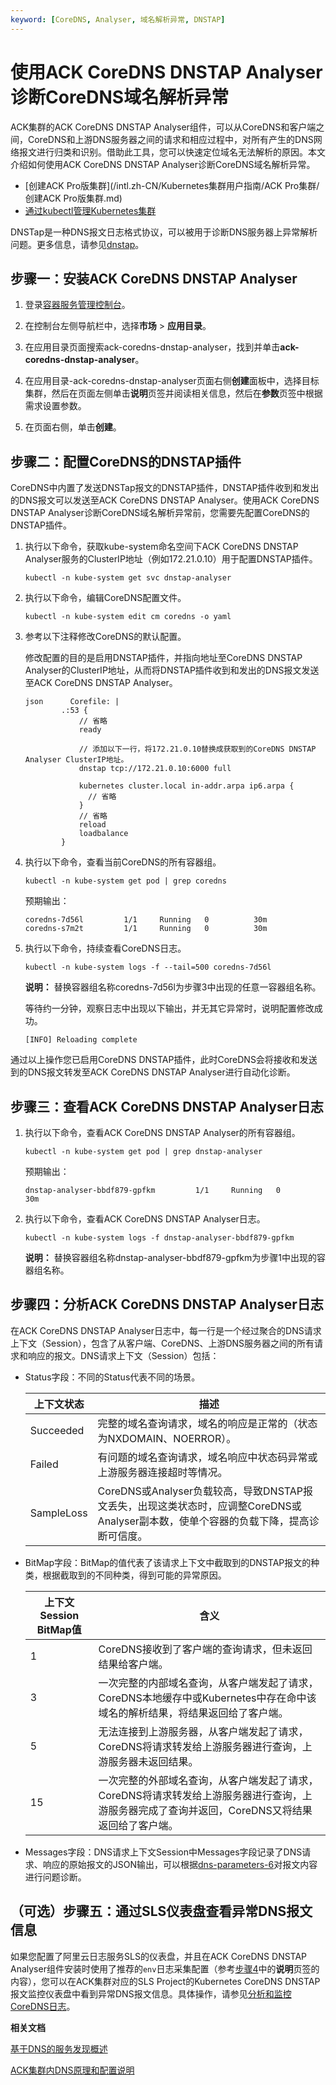 ```yaml
---
keyword: [CoreDNS, Analyser, 域名解析异常, DNSTAP]
---
```


# 使用ACK CoreDNS DNSTAP Analyser诊断CoreDNS域名解析异常

ACK集群的ACK CoreDNS DNSTAP Analyser组件，可以从CoreDNS和客户端之间，CoreDNS和上游DNS服务器之间的请求和相应过程中，对所有产生的DNS网络报文进行归类和识别。借助此工具，您可以快速定位域名无法解析的原因。本文介绍如何使用ACK CoreDNS DNSTAP Analyser诊断CoreDNS域名解析异常。

-   [创建ACK Pro版集群](/intl.zh-CN/Kubernetes集群用户指南/ACK Pro集群/创建ACK Pro版集群.md)
-   [通过kubectl管理Kubernetes集群](/intl.zh-CN/Kubernetes集群用户指南/集群/连接集群/通过kubectl管理Kubernetes集群.md)

DNSTap是一种DNS报文日志格式协议，可以被用于诊断DNS服务器上异常解析问题。更多信息，请参见[dnstap](https://dnstap.info/)。

## 步骤一：安装ACK CoreDNS DNSTAP Analyser

1.  登录[容器服务管理控制台](https://cs.console.aliyun.com)。

2.  在控制台左侧导航栏中，选择**市场** \> **应用目录**。

3.  在应用目录页面搜索ack-coredns-dnstap-analyser，找到并单击**ack-coredns-dnstap-analyser**。

4.  在应用目录-ack-coredns-dnstap-analyser页面右侧**创建**面板中，选择目标集群，然后在页面左侧单击**说明**页签并阅读相关信息，然后在**参数**页签中根据需求设置参数。

5.  在页面右侧，单击**创建**。


## 步骤二：配置CoreDNS的DNSTAP插件

CoreDNS中内置了发送DNSTap报文的DNSTAP插件，DNSTAP插件收到和发出的DNS报文可以发送至ACK CoreDNS DNSTAP Analyser。使用ACK CoreDNS DNSTAP Analyser诊断CoreDNS域名解析异常前，您需要先配置CoreDNS的DNSTAP插件。

1.  执行以下命令，获取kube-system命名空间下ACK CoreDNS DNSTAP Analyser服务的ClusterIP地址（例如172.21.0.10）用于配置DNSTAP插件。

    ```
    kubectl -n kube-system get svc dnstap-analyser
    ```

2.  执行以下命令，编辑CoreDNS配置文件。

    ```
    kubectl -n kube-system edit cm coredns -o yaml
    ```

3.  参考以下注释修改CoreDNS的默认配置。

    修改配置的目的是启用DNSTAP插件，并指向地址至CoreDNS DNSTAP Analyser的ClusterIP地址，从而将DNSTAP插件收到和发出的DNS报文发送至ACK CoreDNS DNSTAP Analyser。

    ```
    json      Corefile: |
            .:53 {
                // 省略
                ready
    
                // 添加以下一行，将172.21.0.10替换成获取到的CoreDNS DNSTAP Analyser ClusterIP地址。
                dnstap tcp://172.21.0.10:6000 full
    
                kubernetes cluster.local in-addr.arpa ip6.arpa {
                  // 省略
                }
                // 省略
                reload
                loadbalance
            }
    ```

4.  执行以下命令，查看当前CoreDNS的所有容器组。

    ```
    kubectl -n kube-system get pod | grep coredns
    ```

    预期输出：

    ```
    coredns-7d56l         1/1     Running   0          30m
    coredns-s7m2t         1/1     Running   0          30m
    ```

5.  执行以下命令，持续查看CoreDNS日志。

    ```
    kubectl -n kube-system logs -f --tail=500 coredns-7d56l
    ```

    **说明：** 替换容器组名称coredns-7d56l为步骤3中出现的任意一容器组名称。

    等待约一分钟，观察日志中出现以下输出，并无其它异常时，说明配置修改成功。

    ```
    [INFO] Reloading complete
    ```


通过以上操作您已启用CoreDNS DNSTAP插件，此时CoreDNS会将接收和发送到的DNS报文转发至ACK CoreDNS DNSTAP Analyser进行自动化诊断。

## 步骤三：查看ACK CoreDNS DNSTAP Analyser日志

1.  执行以下命令，查看ACK CoreDNS DNSTAP Analyser的所有容器组。

    ```
    kubectl -n kube-system get pod | grep dnstap-analyser
    ```

    预期输出：

    ```
    dnstap-analyser-bbdf879-gpfkm         1/1     Running   0          30m
    ```

2.  执行以下命令，查看ACK CoreDNS DNSTAP Analyser日志。

    ```
    kubectl -n kube-system logs -f dnstap-analyser-bbdf879-gpfkm
    ```

    **说明：** 替换容器组名称dnstap-analyser-bbdf879-gpfkm为步骤1中出现的容器组名称。


## 步骤四：分析ACK CoreDNS DNSTAP Analyser日志

在ACK CoreDNS DNSTAP Analyser日志中，每一行是一个经过聚合的DNS请求上下文（Session），包含了从客户端、CoreDNS、上游DNS服务器之间的所有请求和响应的报文。DNS请求上下文（Session）包括：

-   Status字段：不同的Status代表不同的场景。

    |上下文状态|描述|
    |-----|--|
    |Succeeded|完整的域名查询请求，域名的响应是正常的（状态为NXDOMAIN、NOERROR）。|
    |Failed|有问题的域名查询请求，域名响应中状态码异常或上游服务器连接超时等情况。|
    |SampleLoss|CoreDNS或Analyser负载较高，导致DNSTAP报文丢失，出现这类状态时，应调整CoreDNS或Analyser副本数，使单个容器的负载下降，提高诊断可信度。|

-   BitMap字段：BitMap的值代表了该请求上下文中截取到的DNSTAP报文的种类，根据截取到的不同种类，得到可能的异常原因。

    |上下文Session BitMap值|含义|
    |------------------|--|
    |1|CoreDNS接收到了客户端的查询请求，但未返回结果给客户端。|
    |3|一次完整的内部域名查询，从客户端发起了请求，CoreDNS本地缓存中或Kubernetes中存在命中该域名的解析结果，将结果返回给了客户端。|
    |5|无法连接到上游服务器，从客户端发起了请求，CoreDNS将请求转发给上游服务器进行查询，上游服务器未返回结果。|
    |15|一次完整的外部域名查询，从客户端发起了请求，CoreDNS将请求转发给上游服务器进行查询，上游服务器完成了查询并返回，CoreDNS又将结果返回给了客户端。|

-   Messages字段：DNS请求上下文Session中Messages字段记录了DNS请求、响应的原始报文的JSON输出，可以根据[dns-parameters-6](https://www.iana.org/assignments/dns-parameters/dns-parameters.xhtml#dns-parameters-6)对报文内容进行问题诊断。

## （可选）步骤五：通过SLS仪表盘查看异常DNS报文信息

如果您配置了阿里云日志服务SLS的仪表盘，并且在ACK CoreDNS DNSTAP Analyser组件安装时使用了推荐的`env`日志采集配置（参考[步骤4](#step_i60_qp4_61q)中的**说明**页签的内容），您可以在ACK集群对应的SLS Project的Kubernetes CoreDNS DNSTAP报文监控仪表盘中看到异常DNS报文信息。具体操作，请参见[分析和监控CoreDNS日志](/intl.zh-CN/Kubernetes集群用户指南/可观测性/日志管理/分析和监控CoreDNS日志.md)。

**相关文档**  


[基于DNS的服务发现概述](/intl.zh-CN/Kubernetes集群用户指南/网络/服务发现DNS/基于DNS的服务发现概述.md)

[ACK集群内DNS原理和配置说明](/intl.zh-CN/Kubernetes集群用户指南/网络/服务发现DNS/ACK集群内DNS原理和配置说明.md)

